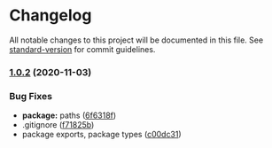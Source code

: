 # Changelog

All notable changes to this project will be documented in this file. See [standard-version](https://github.com/conventional-changelog/standard-version) for commit guidelines.

### [1.0.2](https://github.com/shaungrady/solaredge-client/compare/v1.0.0...v1.0.2) (2020-11-03)


### Bug Fixes

* **package:** paths ([6f6318f](https://github.com/shaungrady/solaredge-client/commit/6f6318fc11e686a38b015b785a37376907c3d3cd))
* .gitignore ([f71825b](https://github.com/shaungrady/solaredge-client/commit/f71825b093db8ab9b5a5ba12a438b115909f9430))
* package exports, package types ([c00dc31](https://github.com/shaungrady/solaredge-client/commit/c00dc311748f75fc36d65921bef9497499ae0b04))
